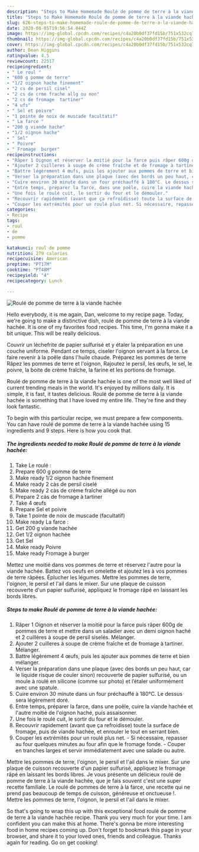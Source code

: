 ```yaml
---
description: "Steps to Make Homemade Roulé de pomme de terre à la viande hachée"
title: "Steps to Make Homemade Roulé de pomme de terre à la viande hachée"
slug: 626-steps-to-make-homemade-roule-de-pomme-de-terre-a-la-viande-hachee
date: 2020-08-05T19:56:54.044Z
image: https://img-global.cpcdn.com/recipes/c4a20b0df37fd15b/751x532cq70/roule-de-pomme-de-terre-a-la-viande-hachee-photo-principale-de-la-recette.jpg
thumbnail: https://img-global.cpcdn.com/recipes/c4a20b0df37fd15b/751x532cq70/roule-de-pomme-de-terre-a-la-viande-hachee-photo-principale-de-la-recette.jpg
cover: https://img-global.cpcdn.com/recipes/c4a20b0df37fd15b/751x532cq70/roule-de-pomme-de-terre-a-la-viande-hachee-photo-principale-de-la-recette.jpg
author: Dean Higgins
ratingvalue: 4.5
reviewcount: 22517
recipeingredient:
- " Le roul "
- "600 g pomme de terre"
- "1/2 oignon hache finement"
- "2 cs de persil cisel"
- "2 cs de crme frache allg ou non"
- "2 cs de fromage  tartiner"
- "4 ufs"
- " Sel et poivre"
- "1 pointe de noix de muscade facultatif"
- " La farce "
- "200 g viande hache"
- "1/2 oignon hache"
- " Sel"
- " Poivre"
- " Fromage  burger"
recipeinstructions:
- "Râper 1 Oignon et réserver la moitié pour la farce puis râper 600g de pommes de terre et mettre dans un saladier avec un demi oignon haché et 2 cuillères à soupe de persil siselés. Mélanger."
- "Ajouter 2 cuilleres à soupe de crème fraîche et de fromage à tartiner. Mélanger."
- "Battre légèrement 4 œufs, puis les ajouter aux pommes de terre et bien mélanger."
- "Verser la préparation dans une plaque (avec des bords un peu haut, car le liquide risque de couler sinon) recouverte de papier sulfurisé, ou un moule à roulé en silicone (comme sur photo) et l’étaler uniformément avec une spatule."
- "Cuire environ 30 minute dans un four préchauffé à 180°C. Le dessus sera légèrement doré."
- "Entre temps, préparer la farce, dans une poêle, cuire la viande hachée et l&#39;autre moitié de l&#39;oignon haché, puis assaisonner."
- "Une fois le roulé cuit, le sortir du four et le démouler."
- "Recouvrir rapidement (avant que ça refroidisse) toute la surface de fromage, puis de viande hachée, et enrouler le tout en serrant bien."
- "Couper les extrémités pour un roulé plus net. Si nécessaire, repasser au four quelques minutes au four afin que le fromage fonde. Couper en tranches larges et servir immédiatement avec une salade ou autre."
categories:
- Recipe
tags:
- roul
- de
- pomme

katakunci: roul de pomme 
nutrition: 279 calories
recipecuisine: American
preptime: "PT17M"
cooktime: "PT48M"
recipeyield: "4"
recipecategory: Lunch

---
```



![Roulé de pomme de terre à la viande hachée](https://img-global.cpcdn.com/recipes/c4a20b0df37fd15b/751x532cq70/roule-de-pomme-de-terre-a-la-viande-hachee-photo-principale-de-la-recette.jpg)

Hello everybody, it is me again, Dan, welcome to my recipe page. Today, we're going to make a distinctive dish, roulé de pomme de terre à la viande hachée. It is one of my favorites food recipes. This time, I'm gonna make it a bit unique. This will be really delicious.

Couvrir un lèchefrite de papier sulfurisé et y étaler la préparation en une couche uniforme. Pendant ce temps, ciseler l&#39;oignon servant à la farce. Le faire revenir à la poêle dans l&#39;huile chaude. Préparez les pommes de terre Râpez les pommes de terre et l&#39;oignon, Rajoutez le persil, les œufs, le sel, le poivre, la boite de crème fraîche, la farine et les portions de fromage.

Roulé de pomme de terre à la viande hachée is one of the most well liked of current trending meals in the world. It's enjoyed by millions daily. It is simple, it is fast, it tastes delicious. Roulé de pomme de terre à la viande hachée is something that I have loved my entire life. They're fine and they look fantastic.


To begin with this particular recipe, we must prepare a few components. You can have roulé de pomme de terre à la viande hachée using 15 ingredients and 9 steps. Here is how you cook that.

<!--inarticleads1-->

##### The ingredients needed to make Roulé de pomme de terre à la viande hachée:

1. Take  Le roulé :
1. Prepare 600 g pomme de terre
1. Make ready 1/2 oignon hachée finement
1. Make ready 2 càs de persil ciselé
1. Make ready 2 càs de crème fraîche allégé ou non
1. Prepare 2 càs de fromage à tartiner
1. Take 4 œufs
1. Prepare  Sel et poivre
1. Take 1 pointe de noix de muscade (facultatif)
1. Make ready  La farce :
1. Get 200 g viande hachée
1. Get 1/2 oignon hachée
1. Get  Sel
1. Make ready  Poivre
1. Make ready  Fromage à burger


Mettez une moitié dans vos pommes de terre et réservez l&#39;autre pour la viande hachée. Battez vos oeufs en omelette et ajoutez les à vos pommes de terre râpées. Éplucher les légumes. Mettre les pommes de terre, l&#39;oignon, le persil et l&#39;ail dans le mixer. Sur une plaque de cuisson recouverte d&#39;un papier sulfurisé, appliquez le fromage râpé en laissant les bords libres. 

<!--inarticleads2-->

##### Steps to make Roulé de pomme de terre à la viande hachée:

1. Râper 1 Oignon et réserver la moitié pour la farce puis râper 600g de pommes de terre et mettre dans un saladier avec un demi oignon haché et 2 cuillères à soupe de persil siselés. Mélanger.
1. Ajouter 2 cuilleres à soupe de crème fraîche et de fromage à tartiner. Mélanger.
1. Battre légèrement 4 œufs, puis les ajouter aux pommes de terre et bien mélanger.
1. Verser la préparation dans une plaque (avec des bords un peu haut, car le liquide risque de couler sinon) recouverte de papier sulfurisé, ou un moule à roulé en silicone (comme sur photo) et l’étaler uniformément avec une spatule.
1. Cuire environ 30 minute dans un four préchauffé à 180°C. Le dessus sera légèrement doré.
1. Entre temps, préparer la farce, dans une poêle, cuire la viande hachée et l&#39;autre moitié de l&#39;oignon haché, puis assaisonner.
1. Une fois le roulé cuit, le sortir du four et le démouler.
1. Recouvrir rapidement (avant que ça refroidisse) toute la surface de fromage, puis de viande hachée, et enrouler le tout en serrant bien.
1. Couper les extrémités pour un roulé plus net. - Si nécessaire, repasser au four quelques minutes au four afin que le fromage fonde. - Couper en tranches larges et servir immédiatement avec une salade ou autre.


Mettre les pommes de terre, l&#39;oignon, le persil et l&#39;ail dans le mixer. Sur une plaque de cuisson recouverte d&#39;un papier sulfurisé, appliquez le fromage râpé en laissant les bords libres. Je vous présente un délicieux roulé de pomme de terre à la viande hachée, que je fais souvent c&#39;est une super recette familiale. Le roulé de pommes de terre à la farce, une recette qui ne prend pas beaucoup de temps de cuisson, généreuse et onctueuse !. Mettre les pommes de terre, l&#39;oignon, le persil et l&#39;ail dans le mixer. 

So that's going to wrap this up with this exceptional food roulé de pomme de terre à la viande hachée recipe. Thank you very much for your time. I am confident you can make this at home. There's gonna be more interesting food in home recipes coming up. Don't forget to bookmark this page in your browser, and share it to your loved ones, friends and colleague. Thanks again for reading. Go on get cooking!
